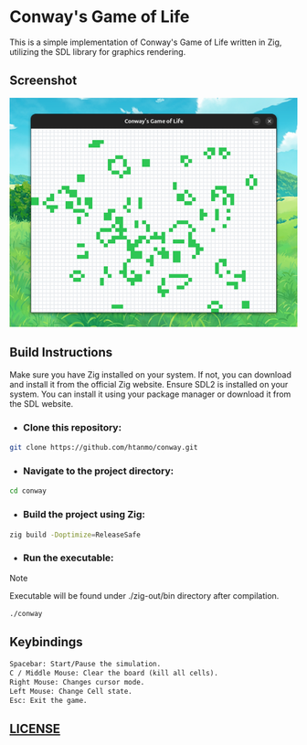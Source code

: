 # Conway's Game of Life

This is a simple implementation of Conway's Game of Life written in Zig,
utilizing the SDL library for graphics rendering.

## Screenshot

![screenshot](./screenshot.png)

## Build Instructions

Make sure you have Zig installed on your system. If not, you can download and install it from the official Zig website.
Ensure SDL2 is installed on your system. You can install it using your package manager or download it from the SDL website.

- ### Clone this repository:

```bash
git clone https://github.com/htanmo/conway.git
```

- ### Navigate to the project directory:

```bash
cd conway
```

- ### Build the project using Zig:

```bash
zig build -Doptimize=ReleaseSafe
```

- ### Run the executable:

> [!NOTE]
> Executable will be found under ./zig-out/bin directory after compilation.

```bash
./conway
```

## Keybindings

```text
Spacebar: Start/Pause the simulation.
C / Middle Mouse: Clear the board (kill all cells).
Right Mouse: Changes cursor mode.
Left Mouse: Change Cell state.
Esc: Exit the game.
```

## [LICENSE](./LICENSE)
